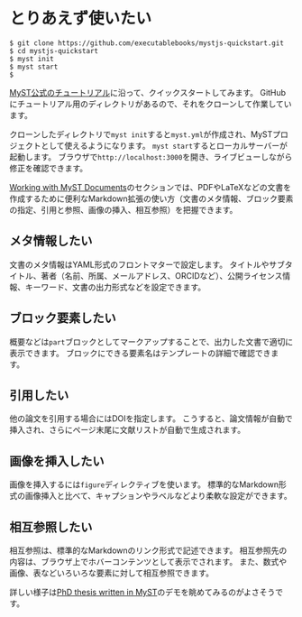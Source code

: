 # とりあえず使いたい

```console
$ git clone https://github.com/executablebooks/mystjs-quickstart.git
$ cd mystjs-quickstart
$ myst init
$ myst start
$
```

[MyST公式のチュートリアル](https://myst-tools.org/docs/mystjs/quickstart)に沿って、クイックスタートしてみます。
GitHubにチュートリアル用のディレクトリがあるので、それをクローンして作業しています。

クローンしたディレクトリで``myst init``すると``myst.yml``が作成され、MySTプロジェクトとして使えるようになります。
``myst start``するとローカルサーバーが起動します。
ブラウザで``http://localhost:3000``を開き、ライブビューしながら修正を確認できます。

[Working with MyST Documents](https://myst-tools.org/docs/mystjs/quickstart-myst-documents)のセクションでは、PDFやLaTeXなどの文書を作成するために便利なMarkdown拡張の使い方（文書のメタ情報、ブロック要素の指定、引用と参照、画像の挿入、相互参照）を把握できます。

## メタ情報したい

文書のメタ情報はYAML形式のフロントマターで設定します。
タイトルやサブタイトル、著者（名前、所属、メールアドレス、ORCIDなど）、公開ライセンス情報、キーワード、文書の出力形式などを設定できます。

## ブロック要素したい

概要などは``part``ブロックとしてマークアップすることで、出力した文書で適切に表示できます。
ブロックにできる要素名はテンプレートの詳細で確認できます。

## 引用したい

他の論文を引用する場合にはDOIを指定します。
こうすると、論文情報が自動で挿入され、さらにページ末尾に文献リストが自動で生成されます。

## 画像を挿入したい

画像を挿入するには``figure``ディレクティブを使います。
標準的なMarkdown形式の画像挿入と比べて、キャプションやラベルなどより柔軟な設定ができます。

## 相互参照したい

相互参照は、標準的なMarkdownのリンク形式で記述できます。
相互参照先の内容は、ブラウザ上でホバーコンテンツとして表示でされます。
また、数式や画像、表などいろいろな要素に対して相互参照できます。

詳しい様子は[PhD thesis written in MyST](https://phd.row1.ca/phd)のデモを眺めてみるのがよさそうです。

